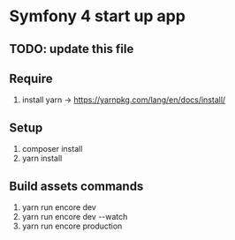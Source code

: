 # Symfony 4 start up app

## TODO: update this file

## Require
1. install yarn -> https://yarnpkg.com/lang/en/docs/install/

## Setup
1. composer install
2. yarn install

## Build assets commands
1. yarn run encore dev
2. yarn run encore dev --watch
3. yarn run encore production
